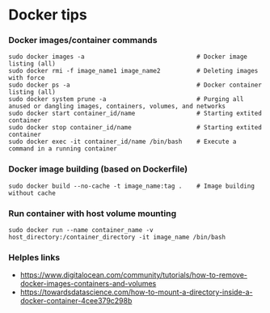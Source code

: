 Docker tips
=====

### Docker images/container commands

```
sudo docker images -a                               # Docker image listing (all)
sudo docker rmi -f image_name1 image_name2          # Deleting images with force
sudo docker ps -a                                   # Docker container listing (all)
sudo docker system prune -a                         # Purging all anused or dangling images, containers, volumes, and networks
sudo docker start container_id/name                 # Starting extited container
sudo docker stop container_id/name                  # Starting extited container
sudo docker exec -it container_id/name /bin/bash    # Execute a command in a running container
```

### Docker image building (based on Dockerfile)

```
sudo docker build --no-cache -t image_name:tag .    # Image building without cache
```

### Run container with host volume mounting

```
sudo docker run --name container_name -v host_directory:/container_directory -it image_name /bin/bash
```

### Helples links

* <https://www.digitalocean.com/community/tutorials/how-to-remove-docker-images-containers-and-volumes>
* <https://towardsdatascience.com/how-to-mount-a-directory-inside-a-docker-container-4cee379c298b>
